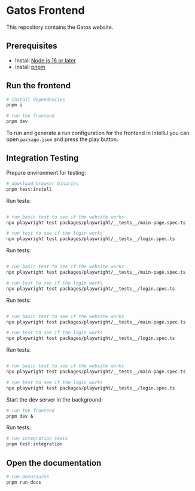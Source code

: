# Gatos Frontend

This repository contains the Gatos website.

## Prerequisites

- Install [Node.js 16 or later](https://nodejs.org/en/)
- Install [pnpm](https://pnpm.io/installation)

## Run the frontend

```bash
# install dependencies
pnpm i

# run the frontend
pnpm dev
```

To run and generate a run configuration for the frontend in IntelliJ you can open `package.json` and press the play button.

## Integration Testing

Prepare environment for testing:

```bash
# download browser binaries
pnpm test:install
```

Run tests:

```bash

# run basic test to see if the website works
npx playwright test packages/playwright/__tests__/main-page.spec.ts

# run test to see if the login works
npx playwright test packages/playwright/__tests__/login.spec.ts

```

Run tests:

```bash

# run basic test to see if the website works
npx playwright test packages/playwright/__tests__/main-page.spec.ts

# run test to see if the login works
npx playwright test packages/playwright/__tests__/login.spec.ts

```

Run tests:

```bash

# run basic test to see if the website works
npx playwright test packages/playwright/__tests__/main-page.spec.ts

# run test to see if the login works
npx playwright test packages/playwright/__tests__/login.spec.ts

```

Run tests:

```bash

# run basic test to see if the website works
npx playwright test packages/playwright/__tests__/main-page.spec.ts

# run test to see if the login works
npx playwright test packages/playwright/__tests__/login.spec.ts

```

Start the dev server in the background:

```bash
# run the frontend
pnpm dev &
```

Run tests:

```bash
# run integration tests
pnpm test:integration
```

## Open the documentation

```bash
# run Docusaurus
pnpm run docs
```

